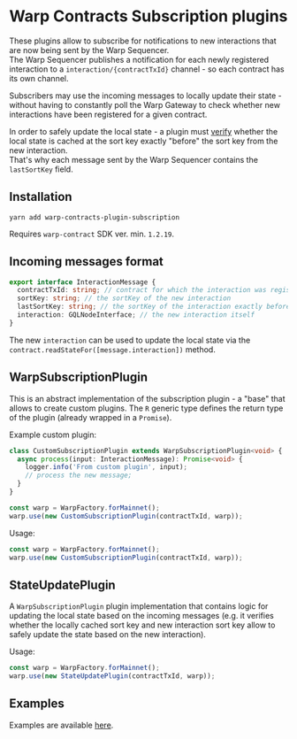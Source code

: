 # Warp Contracts Subscription plugins

These plugins allow to subscribe for notifications to new interactions that are now being sent by the Warp Sequencer.  
The Warp Sequencer publishes a notification for each newly registered interaction to a `interaction/{contractTxId}` channel - so each contract
has its own channel.

Subscribers may use the incoming messages to locally update their state - without having to constantly poll
the Warp Gateway to check whether new interactions have been registered for a given contract.

In order to safely update the local state - a plugin must [verify](https://github.com/warp-contracts/warp-contracts-plugins/blob/main/warp-contracts-subscription-plugin/src/index.ts#L63) whether the local state is cached
at the sort key exactly "before" the sort key from the new interaction.  
That's why each message sent by the Warp Sequencer contains the `lastSortKey` field.

## Installation

`yarn add warp-contracts-plugin-subscription`

Requires `warp-contract` SDK ver. min. `1.2.19`.

## Incoming messages format

```ts
export interface InteractionMessage {
  contractTxId: string; // contract for which the interaction was registerd
  sortKey: string; // the sortKey of the new interaction
  lastSortKey: string; // the sortKey of the interaction exactly before this new interaction
  interaction: GQLNodeInterface; // the new interaction itself
}
```

The new `interaction` can be used to update the local state via the `contract.readStateFor([message.interaction])` method.

## WarpSubscriptionPlugin

This is an abstract implementation of the subscription plugin - a "base" that allows to create custom plugins.
The `R` generic type defines the return type of the plugin (already wrapped in a `Promise`).

Example custom plugin:

```ts
class CustomSubscriptionPlugin extends WarpSubscriptionPlugin<void> {
  async process(input: InteractionMessage): Promise<void> {
    logger.info('From custom plugin', input);
    // process the new message;
  }
}

const warp = WarpFactory.forMainnet();
warp.use(new CustomSubscriptionPlugin(contractTxId, warp));
```

Usage:

```ts
const warp = WarpFactory.forMainnet();
warp.use(new CustomSubscriptionPlugin(contractTxId, warp));
```

## StateUpdatePlugin

A `WarpSubscriptionPlugin` plugin implementation that contains logic for
updating the local state based on the incoming messages (e.g. it verifies whether the locally cached sort key and new interaction sort key allow to safely update the state based on the new interaction).

Usage:

```ts
const warp = WarpFactory.forMainnet();
warp.use(new StateUpdatePlugin(contractTxId, warp));
```

## Examples

Examples are available [here](https://github.com/warp-contracts/warp-contracts-plugins/blob/main/examples/subscription/contract.ts).
